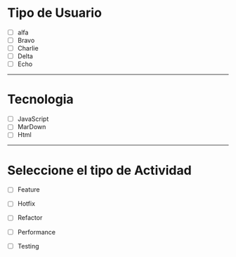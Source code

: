 # Tipo de Usuario

- [ ] alfa
- [ ] Bravo
- [ ] Charlie
- [ ] Delta
- [ ] Echo

***

# Tecnologia
- [ ] JavaScript
- [ ] MarDown
- [ ] Html
***
# Seleccione el tipo de Actividad
- [ ] Feature
- [ ] Hotfix
- [ ] Refactor
- [ ] Performance
- [ ] Testing

